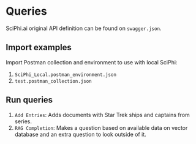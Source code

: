 # Queries

SciPhi.ai original API definition can be found on `swagger.json`.

## Import examples

Import Postman collection and environment to use with local SciPhi:

1. `SciPhi_Local.postman_environment.json`
2. `test.postman_collection.json`

## Run queries

1. `Add Entries`: Adds documents with Star Trek ships and captains from series.
2. `RAG Completion`:  Makes a question based on available data on vector
   database and an extra question to look outside of it.
